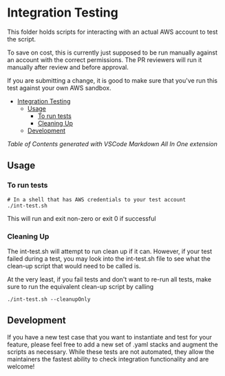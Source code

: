 # Integration Testing

This folder holds scripts for interacting with an actual AWS account to test the script.

To save on cost, this is currently just supposed to be run manually against an account with
the correct permissions.  The PR reviewers will run it manually after review and before approval.

If you are submitting a change, it is good to make sure that you've run this test against your own AWS sandbox.

- [Integration Testing](#integration-testing)
  - [Usage](#usage)
    - [To run tests](#to-run-tests)
    - [Cleaning Up](#cleaning-up)
  - [Development](#development)

*Table of Contents generated with VSCode Markdown All In One extension*

## Usage

### To run tests

```shell
# In a shell that has AWS credentials to your test account
./int-test.sh
```

This will run and exit non-zero or exit 0 if successful

### Cleaning Up

The int-test.sh will attempt to run clean up if it can.  However, if your test failed during a test, you may look into the int-test.sh file to see what the clean-up script that would need to be called is.

At the very least, if you fail tests and don't want to re-run all tests, make sure to run the equivalent clean-up script by calling

```shell
./int-test.sh --cleanupOnly
```

## Development

If you have a new test case that you want to instantiate and test for your feature, please feel free to add a new set of .yaml stacks and augment the scripts as necessary.  While these tests are not automated, they allow the maintainers the fastest ability to check integration functionality
and are welcome!

